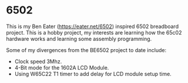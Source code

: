 
# 6502

This is my Ben Eater (https://eater.net/6502) inspired 6502 breadboard project.  This is a hobby project, my interests are learning how the 65c02 hardware works and learning some assembly programming.

Some of my divergences from the BE6502 project to date include:
* Clock speed 3Mhz.
* 4-Bit mode for the 1602A LCD Module.
* Using W65C22 T1 timer to add delay for LCD module setup time.
